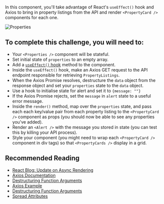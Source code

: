 In this component, you'll take advantage of React's `useEffect()` hook and Axios to bring in property listings from the API and render `<PropertyCard />` components for each one.

![Properties](https://s3.eu-west-2.amazonaws.com/mcrcodes/course/surreal-estate/Properties.png)

## To complete this challenge, you will need to:
* Your `<Properties />` component will be stateful.
* Set initial state of `properties` to an empty array.
* Add a [`useEffect()` hook](https://reactjs.org/docs/hooks-reference.html#useeffect) method to the component.
* Inside the `useEffect()` hook, make an Axios GET request to the API endpoint responsible for retrieving `PropertyListings`.
* When the Axios Promise resolves, destructure the `data` object from the response object and set your `properties` state to the `data` object.
* Use a hook to initialise state for alert and set it to `{message: ""}`
* If the Axios Promise rejects, set the `message` in `alert` state to a useful error message.
* Inside the `render()` method, map over the `properties` state, and pass each each key/value pair from each property listing to the `<PropertyCard />` component as props (you should now be able to see any properties you've added).
* Render an `<Alert />` with the message you stored in state (you can test this by killing your API process).
* Style your component (you might need to wrap each `<PropertyCard />` component in div tags) so that `<PropertyCards />` display in a grid.

## Recommended Reading

* [React Blog: Update on Async Rendering](https://reactjs.org/blog/2018/03/27/update-on-async-rendering.html)
* [Axios Documentation](https://github.com/axios/axios)
* [Destructuring Function Arguments](https://davidwalsh.name/destructuring-function-arguments)
* [Axios Example](https://github.com/axios/axios#example)
* [Destructuring Function Arguments](https://davidwalsh.name/destructuring-function-arguments)
* [Spread Attributes](https://gist.github.com/sebmarkbage/07bbe37bc42b6d4aef81#spread-attributes)